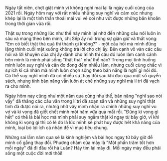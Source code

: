 Ngày tất niên, chợt giật mình vì không nghĩ mai lại là ngày cuối cùng của 2021 rồi. Ngày hôm nay với rất nhiều những suy nghĩ và cảm xúc nhưng khép lại là một tinh thần thoải mái vui vẻ coi như vứt được những băn khoăn trong thời gian vừa rồi.

Thật sự trong những lúc như thế này mình lại nhớ đến những câu nói luôn in sâu và mang theo bên mình, chị Sếp ấy nói trong sự giận giữ và thất vọng: "Em có biết thật thà quá thì thành gì không?" - một câu hỏi mà mình đứng lặng thinh cuối mặt xuống không trả lời cho chị ấy. Bên cạnh vô vàn các câu nói và lời khuyên của chị ấy dành cho mình thì câu đó luôn làm canh cánh bên mình là mình phải sống "thật thà" như thế nào? Trong mọi tình huống mình luôn suy nghĩ và cân đo đong đếm nhiều lắm, nhưng cuối cùng chắc vì sự ích kỉ cá nhân mà mình luôn chọn sống theo bản năng là nghĩ gì nói đó. Có thể suy nghĩ mình đã có nhiều sự thay đổi sau khi đọc qua một số quyển sách, nhưng tính bản năng vẫn luôn át chế những suy nghĩ mà lí trí đã vạch ra cho mình.

Ngày hôm nay cũng như một năm qua cũng như thế, bản năng "nghĩ sao nói vậy" đã thắng các câu văn trong lí trí đã soạn sẵn và những suy nghĩ thật tình đã được nói ra, nhưng nhờ vậy mình nhận ra chính những suy nghĩ vu vơ và kì vọng đã giết chết mình một năm vừa qua mất rồi. "Đừng kì vọng gì hết" có thể là bài học mà mình phải suy ngẫm thật kĩ ngay từ bây giờ, vì khi không kì vọng gì thì có lẽ đó là lúc mình sẽ phát huy được hết khả năng của mình, loại bỏ lợi ích cá nhân để vì mục tiêu chung. 

Những sai lầm năm qua sẽ là kinh nghiệm và bài học ngay từ bây giờ để mình cố gắng thay đổi. Phương châm của mày là "Một phần trăm tốt hơn mỗi ngày" đã đi đâu rồi hả Luân? Hãy tìm lại mày đi. Mỗi ngày mày đều phải sống một cuộc đời mới thôi!

